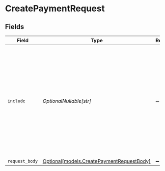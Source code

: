 # CreatePaymentRequest


## Fields

| Field                                                                                                                                                                                                                | Type                                                                                                                                                                                                                 | Required                                                                                                                                                                                                             | Description                                                                                                                                                                                                          | Example                                                                                                                                                                                                              |
| -------------------------------------------------------------------------------------------------------------------------------------------------------------------------------------------------------------------- | -------------------------------------------------------------------------------------------------------------------------------------------------------------------------------------------------------------------- | -------------------------------------------------------------------------------------------------------------------------------------------------------------------------------------------------------------------- | -------------------------------------------------------------------------------------------------------------------------------------------------------------------------------------------------------------------- | -------------------------------------------------------------------------------------------------------------------------------------------------------------------------------------------------------------------- |
| `include`                                                                                                                                                                                                            | *OptionalNullable[str]*                                                                                                                                                                                              | :heavy_minus_sign:                                                                                                                                                                                                   | This endpoint allows you to include additional information via the `include` query string parameter.<br/><br/>* `details.qrCode`: Include a QR code object. Only available for iDEAL, Bancontact and bank transfer payments. | details.qrCode                                                                                                                                                                                                       |
| `request_body`                                                                                                                                                                                                       | [Optional[models.CreatePaymentRequestBody]](../models/createpaymentrequestbody.md)                                                                                                                                   | :heavy_minus_sign:                                                                                                                                                                                                   | N/A                                                                                                                                                                                                                  |                                                                                                                                                                                                                      |